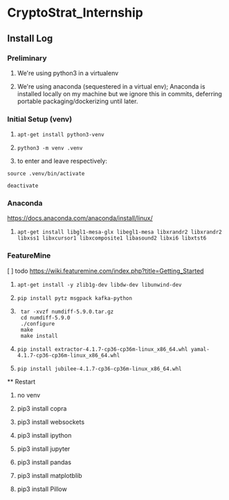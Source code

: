 # CryptoStrat_Internship

## Install Log

### Preliminary

1. We're using python3 in a virtualenv

2. We're using anaconda (sequestered in a virtual env); Anaconda is installed
locally on my machine but we ignore this in commits, deferring portable
packaging/dockerizing until later.

### Initial Setup (venv)

1. `apt-get install python3-venv`

2. `python3 -m venv .venv`

3. to enter and leave respectively:

`source .venv/bin/activate`

`deactivate`

### Anaconda
https://docs.anaconda.com/anaconda/install/linux/

1. `apt-get install libgl1-mesa-glx libegl1-mesa libxrandr2 libxrandr2 libxss1
libxcursor1 libxcomposite1 libasound2 libxi6 libxtst6`

### FeatureMine
[ ] todo
https://wiki.featuremine.com/index.php?title=Getting_Started

1. `apt-get install -y zlib1g-dev libdw-dev libunwind-dev`

2. `pip install pytz msgpack kafka-python`

3. ```curl http://mirror.cedia.org.ec/nongnu/numdiff/numdiff-5.9.0.tar.gz -o numdiff-5.9.0.tar.gz
    tar -xvzf numdiff-5.9.0.tar.gz
    cd numdiff-5.9.0
    ./configure
    make
    make install
    ```

4. `pip install extractor-4.1.7-cp36-cp36m-linux_x86_64.whl yamal-4.1.7-cp36-cp36m-linux_x86_64.whl`

5. `pip install jubilee-4.1.7-cp36-cp36m-linux_x86_64.whl`


** Restart

1. no venv

2. pip3 install copra

3. pip3 install websockets

4. pip3 install ipython

5. pip3 install jupyter

6. pip3 install pandas

7. pip3 install matplotblib

8. pip3 install Pillow 